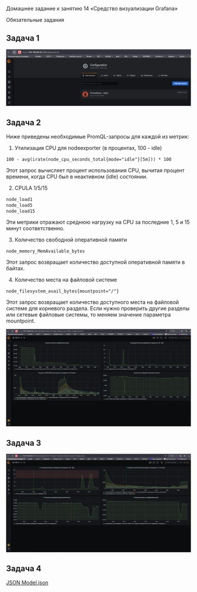 Домашнее задание к занятию 14 «Средство визуализации Grafana»

Обязательные задания

## Задача 1

![img](image.png)

## Задача 2

Ниже приведены необходимые PromQL-запросы для каждой из метрик:

1. Утилизация CPU для nodeexporter (в процентах, 100 - idle)

```promql
100 - avg(irate(node_cpu_seconds_total{mode="idle"}[5m])) * 100
```
Этот запрос вычисляет процент использования CPU, вычитая процент времени, когда CPU был в неактивном (idle) состоянии.

2. CPULA 1/5/15

```promql
node_load1
node_load5
node_load15
```
Эти метрики отражают среднюю нагрузку на CPU за последние 1, 5 и 15 минут соответственно.

3. Количество свободной оперативной памяти

```promql
node_memory_MemAvailable_bytes
```
Этот запрос возвращает количество доступной оперативной памяти в байтах.

4. Количество места на файловой системе

```promql
node_filesystem_avail_bytes{mountpoint="/"}
```
Этот запрос возвращает количество доступного места на файловой системе для корневого раздела. Если нужно проверить другие разделы или сетевые файловые системы, то меняем значение параметра mountpoint.

![img](image-1.png)


## Задача 3

![img](image-2.png)


## Задача 4

[JSON Model.json](<JSON Model.json>)
